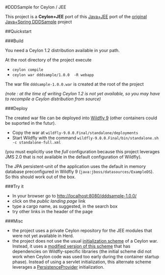 #DDDSample for Ceylon / JEE

This project is a **Ceylon+JEE** port of this [Java+JEE](https://java.net/projects/cargotracker/pages/Home) 
port of the [original Java+Spring DDDSample](http://dddsample.sourceforge.net/) project

##Quickstart

###Build

You need a Ceylon 1.2 distribution available in your path.

At the root directory of
the project execute

* `ceylon compile`
* `ceylon war dddsample/1.0.0  -R webapp`

The war file `dddsample-1.0.0.war` is created at the root of the project

*(note : at the time of writing Ceylon 1.2 is not yet available, so you may have to recompile a
Ceylon distribution from source)* 

###Deploy

The created war file can be deployed into [Wildfly 9](http://wildfly.org/) (other containers
could be suported in the futur). 

* Copy the war at `wildfly-9.0.0.Final/standalone/deployments`
* Start Wildfly with the command   `wildfly-9.0.0.Final/bin/standalone.sh -c standalone-full.xml`
  
(you must explicitly use the *full* configuration because this project leverages JMS 2.0 that 
is not available in the default configuration of Wildfly).

The JPA persistent-unit of the application uses the default in memory database preconfigured in
Wildfly 9 (`java:jboss/datasources/ExampleDS`). So this should work out of the box.

###Try it

* In your browser go to [http://localhost:8080/dddsample-1.0.0/](http://localhost:8080/dddsample-1.0.0/)
* click on the *public landing page* link
* type a cargo name, as suggested, in the search box
* try other links in the header of the page

###Misc

* the project uses a private Ceylon repository for the JEE modules that were not yet available in Herd.
* the project does not use the usual [initialization scheme](https://github.com/ceylon/ceylon-sdk/blob/master/source/com/redhat/ceylon/war/WarInitializer.java) 
of a Ceylon war. Instead, it uses a [modified version of this scheme](https://github.com/sgalles/ceylon-dddsample/blob/master/source/dddsample/CeylonInit.java)
that has dependencies on Wildfly-specific libraries (the initial scheme did not work when Ceylon code was used too early during
the container startup phase). Instead of using a servlet initialization, this alternate scheme leverages a 
[PersistenceProvider](https://github.com/sgalles/ceylon-dddsample/blob/master/resource/dddsample/ROOT/META-INF/services/javax.persistence.spi.PersistenceProvider) initialization.
